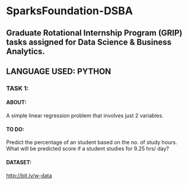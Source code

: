 # SparksFoundation-DSBA
## Graduate Rotational Internship Program (GRIP) tasks assigned for Data Science & Business Analytics.

## LANGUAGE USED: PYTHON
### TASK 1:  
#### ABOUT:  
   A simple linear regression problem that involves just 2 variables.  
#### TO DO:  
  Predict the percentage of an student based on the no. of study hours.  
  What will be predicted score if a student studies for 9.25 hrs/ day?  
#### DATASET:  
  http://bit.ly/w-data  
